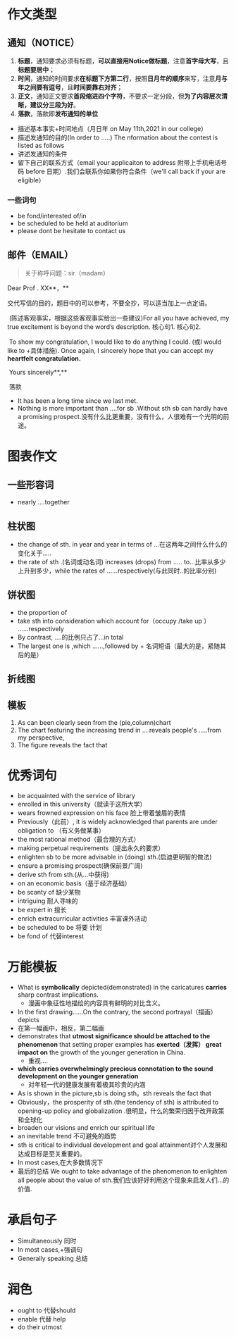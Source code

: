# 作文类型

## 通知（NOTICE）

1. **标题**，通知要求必须有标题，**可以直接用Notice做标题**，注意**首字母大写**，且**标题要居中**；
2. **时间**，通知的时间要求**在标题下方第二行**，按照**日月年的顺序**来写，注意**月与年之间要有逗号**，且**时间要靠右对齐**；
3. **正文**，通知正文要求**首段缩进四个字符**，不要求一定分段，但**为了内容层次清晰，建议分三段为好**。
4. **落款**，落款即**发布通知的单位**



+ 描述基本事实+时间地点（月日年 on May 11th,2021 in our college）
+ 描述发通知的目的(In order to .....)  The nformation about the contest is listed as follows
+ 讲述发通知的条件
+ 留下自己的联系方式（email your applicaiton to address 附带上手机电话号码 before 日期）.我们会联系你如果你符合条件（we'll call back if your are eligible）



### 一些词句

+ be fond/interested of/in
+ be scheduled to be held at auditorium
+ please dont be hesitate to contact us

## 邮件（EMAIL）

> 关于称呼问题：sir（madam）





Dear  Prof . XX**，**

​		交代写信的目的，题目中的可以参考，不要全抄，可以适当加上一点定语。

​		(陈述客观事实，根据这些客观事实给出一些建议)For all you have achieved, my true excitement is beyond the word’s description. 核心句1. 核心句2.

​		To show my congratulation, I would like to do anything I could. (或I would like to +具体措施). Once again, I sincerely hope that you can accept my **heartfelt congratulation.**

​																																								Yours sincerely**,**

​																																													落款

+ It has been a long time since we last met.
+ Nothing is more important than ....for sb .Without sth sb can hardly have a promising prospect.没有什么比更重要，没有什么，人很难有一个光明的前途。

# 图表作文

## 一些形容词

+ nearly ....together

## 柱状图

+ the change of sth. in year and year in terms of ...在这两年之间什么什么的变化关于.....
+ the rate of sth .(名词或动名词) increases (drops) from ..... to...比率从多少上升到多少，while the rates of ......respectively(与此同时..的比率分别)

## 饼状图

+ the proportion of
+ take sth into consideration which account for（occupy /take up ） ......respectively
+ By contrast, ....的比例只占了...in total
+ The largest one is ,which ......,followed by + 名词短语（最大的是，紧随其后的是）

## 折线图



## 模板

1. As can been clearly seen from the (pie,column)chart
2. The chart featuring the increasing trend in ...  reveals people's .....from my perspective,
3. The figure reveals the fact that 

# 优秀词句

+ be acquainted with the service of library
+ enrolled in this university（就读于这所大学）
+ wears frowned expression on his face 脸上带着皱眉的表情
+  Previously（此前）, it is widely acknowledged that parents are under obligation to （有义务做某事）
+ the most rational method（最合理的方式）
+ making perpetual requirements（提出永久的要求）
+ enlighten sb to be more advisable in (doing) sth.(启迪更明智的做法)
+ ensure a promising prospect(确保前景广阔)
+ derive sth from sth.(从...中获得)
+ on an economic basis（基于经济基础）
+ be scanty of 缺少某物
+ intriguing 耐人寻味的
+ be expert in 擅长
+ enrich extracurricular activities 丰富课外活动
+ be scheduled to be 将要 计划
+ be fond of 代替interest

# 万能模板

+ What is **symbolically** depicted(demonstrated) in the caricatures **carries** sharp contrast implications. 
  + 漫画中象征性地描绘的内容具有鲜明的对比含义。
+  In the first drawing......On the contrary, the second portrayal（描画） depicts
  + 在第一幅画中，相反，第二幅画
+ demonstrates that **utmost significance should be attached to the phenomenon** that setting proper examples has **exerted（发挥） great impact on** the growth of the younger generation in China.
  + 重视....
+ **which carries overwhelmingly precious connotation to the sound development on the younger generation**
  + 对年轻一代的健康发展有着极其珍贵的内涵
+ As is shown in the picture,sb is doing sth。sth reveals the fact that 
+ Obviously，the prosperity of sth.(the tendency of sth) is attributed to opening-up policy and globalization .很明显，什么的繁荣归因于改开政策和全球化
+ broaden our visions and enrich our spiritual life
+ an inevitable trend 不可避免的趋势
+ sth is critical to individual development and goal attainment对个人发展和达成目标是至关重要的。
+ In most cases,在大多数情况下 
+  最后的总结 We ought to take advantage of the phenomenon to enlighten all people about the value of sth.我们应该好好利用这个现象来启发人们...的价值.

# 承启句子

+ Simultaneously  同时
+ In most cases,+强调句
+ Generally speaking 总结

# 润色

+ ought to 代替should
+ enable 代替 help
+ do their utmost



